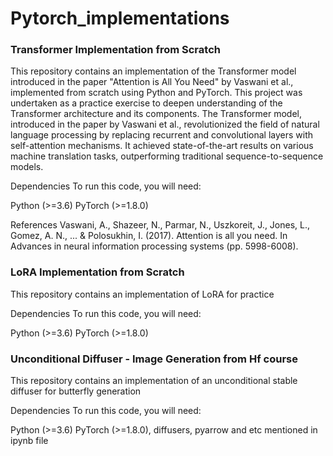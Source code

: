 # Pytorch_implementations

### Transformer Implementation from Scratch
This repository contains an implementation of the Transformer model introduced in the paper "Attention is All You Need" by Vaswani et al., implemented from scratch using Python and PyTorch. This project was undertaken as a practice exercise to deepen understanding of the Transformer architecture and its components.
The Transformer model, introduced in the paper by Vaswani et al., revolutionized the field of natural language processing by replacing recurrent and convolutional layers with self-attention mechanisms. It achieved state-of-the-art results on various machine translation tasks, outperforming traditional sequence-to-sequence models.

Dependencies
To run this code, you will need:

Python (>=3.6)
PyTorch (>=1.8.0)

References
Vaswani, A., Shazeer, N., Parmar, N., Uszkoreit, J., Jones, L., Gomez, A. N., ... & Polosukhin, I. (2017). Attention is all you need. In Advances in neural information processing systems (pp. 5998-6008).


### LoRA Implementation from Scratch
This repository contains an implementation of LoRA for practice

Dependencies
To run this code, you will need:

Python (>=3.6)
PyTorch (>=1.8.0)

### Unconditional Diffuser - Image Generation from Hf course
This repository contains an implementation of an unconditional stable diffuser for butterfly generation

Dependencies
To run this code, you will need:

Python (>=3.6)
PyTorch (>=1.8.0), diffusers, pyarrow and etc mentioned in ipynb file
